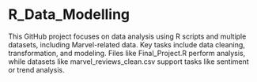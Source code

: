# R_Data_Modelling
This GitHub project focuses on data analysis using R scripts and multiple datasets, including Marvel-related data. Key tasks include data cleaning, transformation, and modeling. Files like Final_Project.R perform analysis, while datasets like marvel_reviews_clean.csv support tasks like sentiment or trend analysis.
